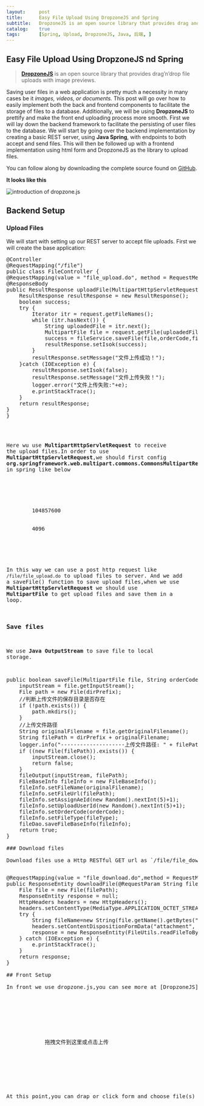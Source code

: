 ```yaml
---
layout:     post
title:      Easy File Upload Using DropzoneJS and Spring
subtitle:   DropzoneJS is an open source library that provides drag and drop file uploads with image previews.
catalog:    true
tags:       [Spring, Upload, DropzoneJS, Java, 后端, ]
---
```




## Easy File Upload Using DropzoneJS nd Spring

>**[DropzoneJS](http://www.dropzonejs.com/)** is an open source library that provides drag’n’drop file uploads with image previews.

Saving user files in a web application is pretty much a necessity in many cases be it *images, videos, or documents.* This post will go over how to easily implement both the back and frontend components to facilitate the storage of files to a database. Additionally, we will be using **DropzoneJS** to prettify and make the front end uploading process more smooth. First we will lay down the backend framework to facilitate the persisting of user files to the database. We will start by going over the backend implementation by creating a basic REST server, using **Java Spring**, with endpoints to both accept and send files. This will then be followed up with a frontend implementation using html form and DropzoneJS as the library to upload files.

You can follow along by downloading the complete source found on [GitHub](https://github.com/enyo/dropzone/tree/gh-pages).

**It looks like this**

![introduction of dropzone.js](http://oc26wuqdw.bkt.clouddn.com/DropzoneJS_Introduction.png)

## Backend Setup

### Upload Files

We will start with setting up our REST server to accept file uploads. First we will create the base application:


<pre class="prettyprint">
@Controller
@RequestMapping("/file")
public class FileController {
@RequestMapping(value = "file_upload.do", method = RequestMethod.POST)
@ResponseBody
public ResultResponse<Object> uploadFile(MultipartHttpServletRequest request,@RequestParam String orderCode,@RequestParam int fileType,@RequestParam String assignedAe) {
    ResultResponse resultResponse = new ResultResponse();
    boolean success;
    try {
        Iterator<String> itr = request.getFileNames();
        while (itr.hasNext()) {
            String uploadedFile = itr.next();
            MultipartFile file = request.getFile(uploadedFile);
            success = fileService.saveFile(file,orderCode,fileType,assignedAe);
            resultResponse.setIsok(success);
        }
        resultResponse.setMessage("文件上传成功！");
    }catch (IOException e) {
        resultResponse.setIsok(false);
        resultResponse.setMessage("文件上传失败！");
        logger.error("文件上传失败:"+e);
        e.printStackTrace();
    }
    return resultResponse;
}
}

</pre>

Here wu use **MultipartHttpServletRequest** to receive the upload files.In order to use **MultipartHttpServletRequest**,we should first config **org.springframework.web.multipart.commons.CommonsMultipartResolver** in spring like below

<pre class="prettyprint">
<bean id="multipartResolver" class="org.springframework.web.multipart.commons.CommonsMultipartResolver">
    <!-- set the max upload size100MB -->
    <property name="maxUploadSize">
        <value>104857600</value>
    </property>
    <property name="maxInMemorySize">
        <value>4096</value>
    </property>
</bean>
</pre>

In this way we can use a post http request like `/file/file_upload.do` to upload files to server.
And we add a saveFile() function to save upload files,when we use **MultipartHttpServletRequest** we should use **MultipartFile** to get upload files and save them in a loop.

### Save files

We use **Java OutputStream** to save file to local storage.

<pre class="prettyprint">
public boolean saveFile(MultipartFile file, String orderCode, int fileType, String assignedAe) throws IOException {
    inputStream = file.getInputStream();
    File path = new File(dirPrefix);
    //判断上传文件的保存目录是否存在
    if (!path.exists()) {
        path.mkdirs();
    }
    //上传文件路径
    String originalFilename = file.getOriginalFilename();
    String filePath = dirPrefix + originalFilename;
    logger.info("--------------------上传文件路径: " + filePath);
    if ((new File(filePath)).exists()) {
        inputStream.close();
        return false;
    }
    fileOutput(inputStream, filePath);
    FileBaseInfo fileInfo = new FileBaseInfo();
    fileInfo.setFileName(originalFilename);
    fileInfo.setFileUrl(filePath);
    fileInfo.setAssignAeId(new Random().nextInt(5)+1);
    fileInfo.setUploadUserId(new Random().nextInt(5)+1);
    fileInfo.setOrderCode(orderCode);
    fileInfo.setFileType(fileType);
    fileDao.saveFileBaseInfo(fileInfo);
    return true;
}

### Download files

Download files use a Http RESTful GET url as `/file/file_download.do` to download file,and in order to escape Chinese garbled we use *ISO-8859-1* to recoding filename.

<pre class="prettyprint">
@RequestMapping(value = "file_download.do",method = RequestMethod.GET)
public ResponseEntity<byte[]> downloadFile(@RequestParam String filePath){
    File file = new File(filePath);
    ResponseEntity<byte[]> response = null;
    HttpHeaders headers = new HttpHeaders();
    headers.setContentType(MediaType.APPLICATION_OCTET_STREAM);
    try {
        String fileName=new String(file.getName().getBytes("UTF-8"),"ISO-8859-1");
        headers.setContentDispositionFormData("attachment", fileName);
        response = new ResponseEntity<byte[]>(FileUtils.readFileToByteArray(file),headers, HttpStatus.CREATED);
    } catch (IOException e) {
        e.printStackTrace();
    }
    return response;
}

## Front Setup

In front we use dropzone.js,you can see more at [DropzoneJS](http://www.dropzonejs.com/).First you should add a div with `id="dropzone"`,and then add a form action to file upload url, and add `enctype="multipart/form-data"` to enable multipart file uploaded.

<pre class="prettyprint">
<div id="dropzone">
    <form action="/file/file_upload.do" class="dropzone needsclick dz-clickable" id="demo-upload" enctype="multipart/form-data" method="post">

        <div class="dz-message needsclick">
            拖拽文件到这里或点击上传
        </div>

    </form>
</div>

At this point,you can drap or click form and choose file(s) then dropzone will auto upload files use **POST HTTP** request to `/file/file_upload.do`and save files to local storage.